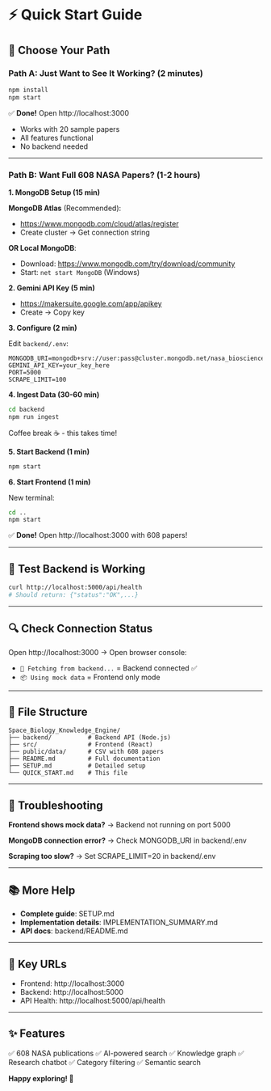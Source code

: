 # ⚡ Quick Start Guide

## 🎯 Choose Your Path

### Path A: Just Want to See It Working? (2 minutes)

```bash
npm install
npm start
```

✅ **Done!** Open http://localhost:3000
- Works with 20 sample papers
- All features functional
- No backend needed

---

### Path B: Want Full 608 NASA Papers? (1-2 hours)

**1. MongoDB Setup (15 min)**

**MongoDB Atlas** (Recommended):
- https://www.mongodb.com/cloud/atlas/register
- Create cluster → Get connection string

**OR Local MongoDB**:
- Download: https://www.mongodb.com/try/download/community
- Start: `net start MongoDB` (Windows)

**2. Gemini API Key (5 min)**
- https://makersuite.google.com/app/apikey
- Create → Copy key

**3. Configure (2 min)**

Edit `backend/.env`:
```env
MONGODB_URI=mongodb+srv://user:pass@cluster.mongodb.net/nasa_bioscience
GEMINI_API_KEY=your_key_here
PORT=5000
SCRAPE_LIMIT=100
```

**4. Ingest Data (30-60 min)**

```bash
cd backend
npm run ingest
```

Coffee break ☕ - this takes time!

**5. Start Backend (1 min)**

```bash
npm start
```

**6. Start Frontend (1 min)**

New terminal:
```bash
cd ..
npm start
```

✅ **Done!** Open http://localhost:3000 with 608 papers!

---

## 🧪 Test Backend is Working

```bash
curl http://localhost:5000/api/health
# Should return: {"status":"OK",...}
```

---

## 🔍 Check Connection Status

Open http://localhost:3000 → Open browser console:
- `📡 Fetching from backend...` = Backend connected ✅
- `📦 Using mock data` = Frontend only mode

---

## 📂 File Structure

```
Space_Biology_Knowledge_Engine/
├── backend/          # Backend API (Node.js)
├── src/              # Frontend (React)
├── public/data/      # CSV with 608 papers
├── README.md         # Full documentation
├── SETUP.md          # Detailed setup
└── QUICK_START.md    # This file
```

---

## 🚨 Troubleshooting

**Frontend shows mock data?**
→ Backend not running on port 5000

**MongoDB connection error?**
→ Check MONGODB_URI in backend/.env

**Scraping too slow?**
→ Set SCRAPE_LIMIT=20 in backend/.env

---

## 📚 More Help

- **Complete guide**: SETUP.md
- **Implementation details**: IMPLEMENTATION_SUMMARY.md
- **API docs**: backend/README.md

---

## 🎯 Key URLs

- Frontend: http://localhost:3000
- Backend: http://localhost:5000
- API Health: http://localhost:5000/api/health

---

## ✨ Features

✅ 608 NASA publications
✅ AI-powered search
✅ Knowledge graph
✅ Research chatbot
✅ Category filtering
✅ Semantic search

**Happy exploring! 🚀**
